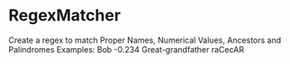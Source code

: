 # RegexMatcher
Create a regex to match Proper Names, Numerical Values, Ancestors and Palindromes
Examples:
Bob
-0.234
Great-grandfather
raCecAR

